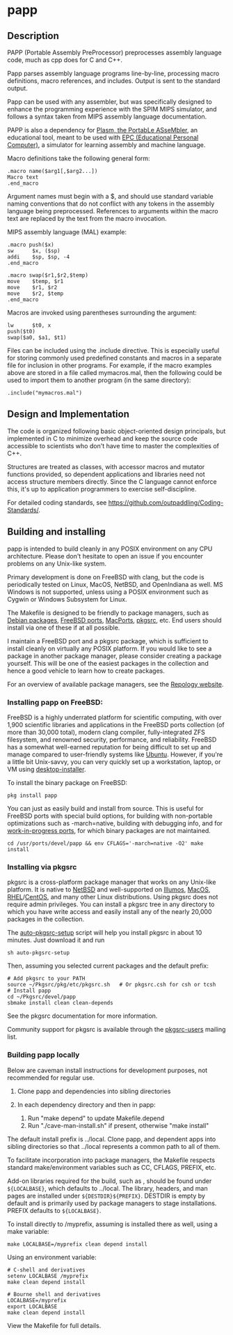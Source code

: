 # papp

## Description

PAPP (Portable Assembly PreProcessor) preprocesses assembly language code,
much as cpp does for C and C++.

Papp parses assembly language programs line-by-line, processing macro
definitions, macro references, and includes. Output is sent to the standard
output.

Papp can be used with any assembler, but was specifically designed to
enhance the programming experience with the SPIM MIPS simulator, and
follows a syntax taken from MIPS assembly language documentation.

PAPP is also a dependency for
[Plasm, the PortabLe ASseMbler](https://github.com/outpaddling/plasm),
an educational tool, meant to be used with
[EPC (Educational Personal Computer)](https:), a simulator for learning
assembly and machine language.

Macro definitions take the following general form:

    .macro name($arg1[,$arg2...])
    Macro text
    .end_macro

Argument names must begin with a $, and should use standard variable naming
conventions that do not conflict with any tokens in the assembly language
being preprocessed. References to arguments within the macro text are
replaced by the text from the macro invocation.

MIPS assembly language (MAL) example:

    .macro push($x)
    sw      $x, ($sp)
    addi    $sp, $sp, -4
    .end_macro

    .macro swap($r1,$r2,$temp)
    move    $temp, $r1
    move    $r1, $r2
    move    $r2, $temp
    .end_macro

Macros are invoked using parentheses surrounding the argument:

    lw      $t0, x
    push($t0)
    swap($a0, $a1, $t1)

Files can be included using the .include directive. This is especially
useful for storing commonly used predefined constants and macros in a
separate file for inclusion in other programs. For example, if the macro
examples above are stored in a file called mymacros.mal, then the following
could be used to import them to another program (in the same directory):

    .include("mymacros.mal")

## Design and Implementation

The code is organized following basic object-oriented design principals, but
implemented in C to minimize overhead and keep the source code accessible to
scientists who don't have time to master the complexities of C++.

Structures are treated as classes, with accessor macros and mutator functions
provided, so dependent applications and libraries need not access
structure members directly.  Since the C language cannot enforce this, it's
up to application programmers to exercise self-discipline.

For detailed coding standards, see
https://github.com/outpaddling/Coding-Standards/.

## Building and installing

papp is intended to build cleanly in any POSIX environment on any CPU
architecture.  Please don't hesitate to open an issue if you encounter
problems on any Unix-like system.

Primary development is done on FreeBSD with clang, but the code is periodically
tested on Linux, MacOS, NetBSD, and OpenIndiana as well. MS Windows is not
supported, unless using a POSIX environment such as Cygwin or Windows
Subsystem for Linux.

The Makefile is designed to be friendly to package managers, such as
[Debian packages](https://www.debian.org/distrib/packages),
[FreeBSD ports](https://www.freebsd.org/ports/),
[MacPorts](https://www.macports.org/), [pkgsrc](https://pkgsrc.org/), etc.
End users should install via one of these if at all possible.

I maintain a FreeBSD port and a pkgsrc package, which is sufficient to install
cleanly on virtually any POSIX platform.  If you would like to see a
package in another package manager, please consider creating a package
yourself.  This will be one of the easiest packages in the collection and
hence a good vehicle to learn how to create packages.

For an overview of available package managers, see the
[Repology website](https://repology.org/).

### Installing papp on FreeBSD:

FreeBSD is a highly underrated platform for scientific computing, with over
1,900 scientific libraries and applications in the FreeBSD ports collection
(of more than 30,000 total), modern clang compiler, fully-integrated ZFS
filesystem, and renowned security, performance, and reliability.
FreeBSD has a somewhat well-earned reputation for being difficult to set up
and manage compared to user-friendly systems like [Ubuntu](https://ubuntu.com/).
However, if you're a little bit Unix-savvy, you can very quickly set up a
workstation, laptop, or VM using
[desktop-installer](http://www.acadix.biz/desktop-installer.php).

To install the binary package on FreeBSD:

```
pkg install papp
```

You can just as easily build and install from source.  This is useful for
FreeBSD ports with special build options, for building with non-portable
optimizations such as -march=native, building with debugging info, and for 
[work-in-progress ports](https://github.com/outpaddling/freebsd-ports-wip),
for which binary packages are not maintained.

```
cd /usr/ports/devel/papp && env CFLAGS='-march=native -O2' make install
``` 

### Installing via pkgsrc

pkgsrc is a cross-platform package manager that works on any Unix-like
platform. It is native to [NetBSD](https://www.netbsd.org/) and well-supported
on [Illumos](https://illumos.org/), [MacOS](https://www.apple.com/macos/),
[RHEL](https://www.redhat.com)/[CentOS](https://www.centos.org/), and
many other Linux distributions.
Using pkgsrc does not require admin privileges.  You can install a pkgsrc
tree in any directory to which you have write access and easily install any
of the nearly 20,000 packages in the collection.

The
[auto-pkgsrc-setup](https://github.com/outpaddling/auto-admin/blob/master/Scripts/auto-pkgsrc-setup)
script will help you install pkgsrc in about 10 minutes.  Just download it
and run

```
sh auto-pkgsrc-setup
```

Then, assuming you selected current packages and the default prefix:

```
# Add pkgsrc to your PATH
source ~/Pkgsrc/pkg/etc/pkgsrc.sh   # Or pkgsrc.csh for csh or tcsh
# Install papp
cd ~/Pkgsrc/devel/papp
sbmake install clean clean-depends
```

See the pkgsrc documentation for more information.

Community support for pkgsrc is available through the
[pkgsrc-users](http://netbsd.org/mailinglists) mailing list.

### Building papp locally

Below are caveman install instructions for development purposes, not
recommended for regular use.

1. Clone papp and dependencies into sibling directories
2. In each dependency directory and then in papp:

    1. Run "make depend" to update Makefile.depend
    2. Run "./cave-man-install.sh" if present, otherwise "make install"

The default install prefix is ../local.  Clone papp,  and dependent
apps into sibling directories so that ../local represents a common path to all
of them.

To facilitate incorporation into package managers, the Makefile respects
standard make/environment variables such as CC, CFLAGS, PREFIX, etc.  

Add-on libraries required for the build, such as , should be found
under `${LOCALBASE}`, which defaults to ../local.
The library, headers, and man pages are installed under
`${DESTDIR}${PREFIX}`.  DESTDIR is empty by default and is primarily used by
package managers to stage installations.  PREFIX defaults to `${LOCALBASE}`.

To install directly to /myprefix, assuming  is installed there as well,
using a make variable:

```
make LOCALBASE=/myprefix clean depend install
```

Using an environment variable:

```
# C-shell and derivatives
setenv LOCALBASE /myprefix
make clean depend install

# Bourne shell and derivatives
LOCALBASE=/myprefix
export LOCALBASE
make clean depend install
```

View the Makefile for full details.
